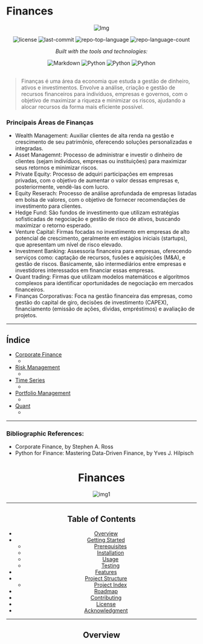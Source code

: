 # Finances

<div align="center">

![Img](https://github.com/user-attachments/assets/3320328e-efb4-49c8-bb23-6a1f55002648)
<!-- BADGES -->
<img src="https://img.shields.io/github/license/HenrySchall/Finances?style=flat&logo=opensourceinitiative&logoColor=white&color=0080ff" alt="license">
<img src="https://img.shields.io/github/last-commit/HenrySchall/Finances?style=flat&logo=git&logoColor=white&color=0080ff" alt="last-commit">
<img src="https://img.shields.io/github/languages/top/HenrySchall/Finances?style=flat&color=0080ff" alt="repo-top-language">
<img src="https://img.shields.io/github/languages/count/HenrySchall/Finances?style=flat&color=0080ff" alt="repo-language-count">

<em>Built with the tools and technologies:</em>

<img src="https://img.shields.io/badge/Markdown-000000.svg?style=flat&logo=Markdown&logoColor=white" alt="Markdown">
<img src="https://img.shields.io/badge/Python-3776AB.svg?style=flat&logo=Python&logoColor=white" alt="Python">
<img src="https://img.shields.io/badge/Jupyter%20Notebook-F37626?style?style=flat&logo=jupyter&logoColor=white" alt="Python">
<img src="https://img.shields.io/badge/R-276DC3?style?style=flat&logo=r&logoColor=white" alt="Python">

</div>
<br>

> Finanças é uma área da economia que estuda a gestão de dinheiro, ativos e investimentos. Envolve a análise, criação e gestão de recursos financeiros para indivíduos, empresas e governos, com o objetivo de maximizar a riqueza e minimizar os riscos, ajudando a alocar recursos da forma mais eficiente possível.

### Principais Áreas de Finanças
- Wealth Management: Auxiliar clientes de alta renda na gestão e crescimento de seu patrimônio, oferecendo soluções personalizadas e integradas. 
- Asset Managemnt: Processo de administrar e investir o dinheiro de clientes (sejam indivíduos, empresas ou instituições) para maximizar seus retornos e minimizar riscos.
- Private Equity: Processo de adquiri participações em empresas privadas, com o objetivo de aumentar o valor dessas empresas e, posteriormente, vendê-las com lucro.
- Equity Reserach: Processo de análise aprofundada de empresas listadas em bolsa de valores, com o objetivo de fornecer recomendações de investimento para clientes.
- Hedge Fund: São fundos de investimento que utilizam estratégias sofisticadas de negociação e gestão de risco de ativos, buscando maximizar o retorno esperado.
- Venture Capital: Firmas focadas no investimento em empresas de alto potencial de crescimento, geralmente em estágios iniciais (startups), que apresentam um nível de risco elevado.
- Investment Banking: Assessoria financeira para empresas, oferecendo serviços como: captação de recursos, fusões e aquisições (M&A), e gestão de riscos. Basicamente, são intermediários entre empresas e investidores interessados em financiar essas empresas.
- Quant trading: Firmas que utilizam modelos matemáticos e algoritmos complexos para identificar oportunidades de negociação em mercados financeiros.
- Finanças Corporativas: Foca na gestão financeira das empresas, como gestão do capital de giro, decisões de investimento (CAPEX), financiamento (emissão de ações, dívidas, empréstimos) e avaliação de projetos. 
  
---
## Índice

- [Corporate Finance]()
    - []()
- [Risk Management]()
    - []()
- [Time Series]()
    - []()
- [Portfolio Management]()
    - []()
- [Quant]()
    - []()

---
### Bibliographic References:
- Corporate Finance, by Stephen A. Ross
- Python for Finance: Mastering Data-Driven Finance, by Yves J. Hilpisch

















<div id="top">

<!-- HEADER STYLE: CLASSIC -->
<div align="center">

# Finances
![img1](https://github.com/user-attachments/assets/3320328e-efb4-49c8-bb23-6a1f55002648)

---

## Table of Contents

- [Overview](#overview)
- [Getting Started](#getting-started)
    - [Prerequisites](#prerequisites)
    - [Installation](#installation)
    - [Usage](#usage)
    - [Testing](#testing)
- [Features](#features)
- [Project Structure](#project-structure)
    - [Project Index](#project-index)
- [Roadmap](#roadmap)
- [Contributing](#contributing)
- [License](#license)
- [Acknowledgment](#acknowledgment)

---
## Overview




